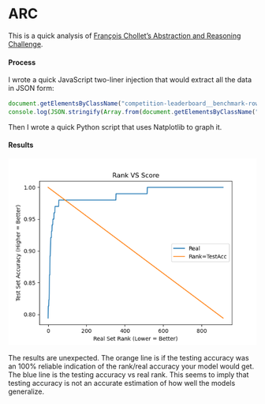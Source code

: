 # ARC

This is a quick analysis of [François Chollet’s Abstraction and Reasoning Challenge](https://www.kaggle.com/c/abstraction-and-reasoning-challenge/overview).



#### Process

I wrote a quick JavaScript two-liner injection that would extract all the data in JSON form:

```javascript
document.getElementsByClassName("competition-leaderboard__benchmark-row")[0].remove(); //Remove the sample_submission
console.log(JSON.stringify(Array.from(document.getElementsByClassName("competition-leaderboard__td-score")).map((x)=>parseFloat(x.innerText)))); //Log the rank and test accuracy data
```

Then I wrote a quick Python script that uses Natplotlib to graph it.



#### Results

![RankVsTrainAcc](RankVsTestAcc.png)

The results are unexpected. The orange line is if the testing accuracy was an 100% reliable indication of the rank/real accuracy your model would get. The blue line is the testing accuracy vs real rank. This seems to imply that testing accuracy is not an accurate estimation of how well the models generalize.
